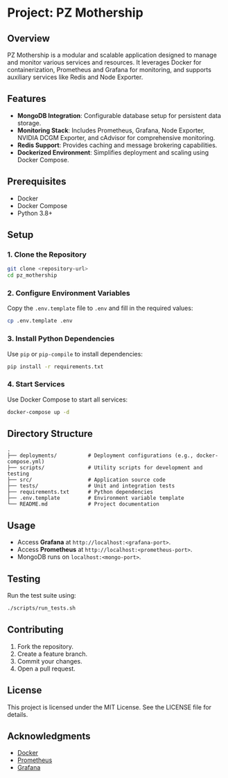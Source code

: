 # Project: PZ Mothership

## Overview
PZ Mothership is a modular and scalable application designed to manage and monitor various services and resources. It leverages Docker for containerization, Prometheus and Grafana for monitoring, and supports auxiliary services like Redis and Node Exporter.

## Features
- **MongoDB Integration**: Configurable database setup for persistent data storage.
- **Monitoring Stack**: Includes Prometheus, Grafana, Node Exporter, NVIDIA DCGM Exporter, and cAdvisor for comprehensive monitoring.
- **Redis Support**: Provides caching and message brokering capabilities.
- **Dockerized Environment**: Simplifies deployment and scaling using Docker Compose.

## Prerequisites
- Docker
- Docker Compose
- Python 3.8+

## Setup

### 1. Clone the Repository
```bash
git clone <repository-url>
cd pz_mothership
```

### 2. Configure Environment Variables
Copy the `.env.template` file to `.env` and fill in the required values:
```bash
cp .env.template .env
```

### 3. Install Python Dependencies
Use `pip` or `pip-compile` to install dependencies:
```bash
pip install -r requirements.txt
```

### 4. Start Services
Use Docker Compose to start all services:
```bash
docker-compose up -d
```

## Directory Structure
```
.
├── deployments/          # Deployment configurations (e.g., docker-compose.yml)
├── scripts/              # Utility scripts for development and testing
├── src/                  # Application source code
├── tests/                # Unit and integration tests
├── requirements.txt      # Python dependencies
├── .env.template         # Environment variable template
└── README.md             # Project documentation
```

## Usage
- Access **Grafana** at `http://localhost:<grafana-port>`.
- Access **Prometheus** at `http://localhost:<prometheus-port>`.
- MongoDB runs on `localhost:<mongo-port>`.

## Testing
Run the test suite using:
```bash
./scripts/run_tests.sh
```

## Contributing
1. Fork the repository.
2. Create a feature branch.
3. Commit your changes.
4. Open a pull request.

## License
This project is licensed under the MIT License. See the LICENSE file for details.

## Acknowledgments
- [Docker](https://www.docker.com/)
- [Prometheus](https://prometheus.io/)
- [Grafana](https://grafana.com/)
